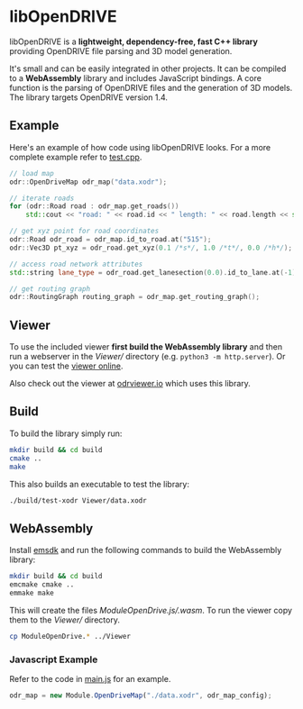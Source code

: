 # libOpenDRIVE
libOpenDRIVE is a **lightweight, dependency-free, fast C++ library** providing OpenDRIVE file parsing and 3D model generation. 

It's small and can be easily integrated in other projects. It can be compiled to a **WebAssembly** library and includes JavaScript bindings. A core function is the parsing of OpenDRIVE files and the generation of 3D models. The library targets OpenDRIVE version 1.4.

## Example
Here's an example of how code using libOpenDRIVE looks. For a more complete example refer to [test.cpp](test.cpp).

```c++
// load map
odr::OpenDriveMap odr_map("data.xodr");

// iterate roads
for (odr::Road road : odr_map.get_roads())
    std::cout << "road: " << road.id << " length: " << road.length << std::endl;

// get xyz point for road coordinates
odr::Road odr_road = odr_map.id_to_road.at("515");
odr::Vec3D pt_xyz = odr_road.get_xyz(0.1 /*s*/, 1.0 /*t*/, 0.0 /*h*/);

// access road network attributes
std::string lane_type = odr_road.get_lanesection(0.0).id_to_lane.at(-1).type;

// get routing graph
odr::RoutingGraph routing_graph = odr_map.get_routing_graph();
```


## Viewer
To use the included viewer **first build the WebAssembly library** and then run a webserver in the _Viewer/_ directory (e.g. `python3 -m http.server`). Or you can test the [viewer online](https://sebastian-pagel.net/odrviewer/index.html). 

Also check out the viewer at [odrviewer.io](https://odrviewer.io) which uses this library.


## Build
To build the library simply run:
```bash
mkdir build && cd build
cmake ..
make
```

This also builds an executable to test the library:
```bash
./build/test-xodr Viewer/data.xodr
```


## WebAssembly
Install [emsdk](https://github.com/emscripten-core/emsdk) and run the following commands to build the WebAssembly library:

```bash
mkdir build && cd build
emcmake cmake ..
emmake make
```

This will create the files _ModuleOpenDrive.js/.wasm_. To run the viewer copy them to the _Viewer/_ directory.
```bash
cp ModuleOpenDrive.* ../Viewer
```

### Javascript Example
Refer to the code in [main.js](Viewer/main.js) for an example.

```js
odr_map = new Module.OpenDriveMap("./data.xodr", odr_map_config);
```
